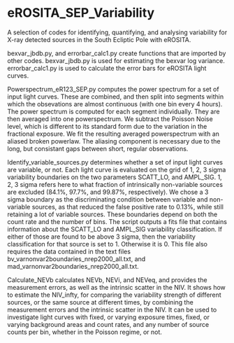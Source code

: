# eROSITA_SEP_Variability
A selection of codes for identifying, quantifying, and analysing variability for X-ray detected sources in the South Ecliptic Pole with eROSITA.

bexvar_jbdb.py, and errorbar_calc1.py create functions that are imported by other codes. bexvar_jbdb.py is used for estimating the bexvar log variance. errorbar_calc1.py is used to calculate the error bars for eROSITA light curves. 

Powerspectrum_eR123_SEP.py computes the power spectrum for a set of input light curves. These are combined, and then split into segments within which the obsevations are almost continuous (with one bin every 4 hours). The power spectrum is computed for each segment individually. They are then averaged into one powerspectrum. We subtract the Poisson Noise level, which is different to its standard form due to the variation in the fractional exposure. We fit the resulting averaged powerspectrum with an aliased broken powerlaw. The aliasing component is necessary due to the long, but consistant gaps between short, regular observations. 

Identify_variable_sources.py determines whether a set of input light curves are variable, or not. Each light curve is evaluated on the grid of 1, 2, 3 sigma variability boundaries on the two parameters SCATT_LO, and AMPL_SIG. 1, 2, 3 sigma refers here to what fraction of intrinsically non-variable sources are excluded (84.1%, 97.7%, and 99.87%, respectively). We chose a 3 sigma boundary as the discriminating condition between variable and non-variable sources, as that reduced the false positive rate to 0.13%, while still retaining a lot of variable sources. These boundaries depend on both the count rate and the number of bins. The script outputs a fits file that contains information about the SCATT_LO and AMPL_SIG variability classification. If either of those are found to be above 3 sigma, then the variability classification for that source is set to 1. Otherwise it is 0. This file also requires the data contained in the text files bv_varnonvar2boundaries_nrep2000_all.txt, and mad_varnonvar2boundaries_nrep2000_all.txt.

Calculate_NEVb calculates NEVb, NEVi, and NEVeq, and provides the measurement errors, as well as the intrinsic scatter in the NIV. It shows how to estimate the NIV_infty, for comparing the variability strength of different sources, or the same source at different times, by combining the measurement errors and the intrinsic scatter in the NIV. It can be used to investigate light curves with fixed, or varying exposure times, fixed, or varying background areas and count rates, and any number of source counts per bin, whether in the Poisson regime, or not. 
